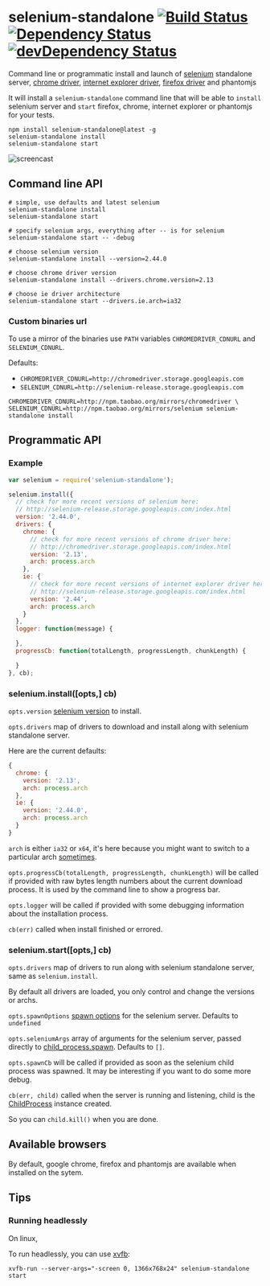 # selenium-standalone [![Build Status](http://img.shields.io/travis/vvo/selenium-standalone/master.svg?style=flat-square)](https://travis-ci.org/vvo/selenium-standalone) [![Dependency Status](http://img.shields.io/david/vvo/selenium-standalone.svg?style=flat-square)](https://david-dm.org/vvo/selenium-standalone) [![devDependency Status](http://img.shields.io/david/dev/vvo/selenium-standalone.svg?style=flat-square)](https://david-dm.org/vvo/selenium-standalone#info=devDependencies)

Command line or programmatic install and launch of [selenium](http://www.seleniumhq.org/download/) standalone
server, [chrome driver](https://code.google.com/p/selenium/wiki/ChromeDriver), [internet explorer driver](https://code.google.com/p/selenium/wiki/InternetExplorerDriver), [firefox driver](https://code.google.com/p/selenium/wiki/FirefoxDriver) and phantomjs

It will install a `selenium-standalone` command line that will be able to `install` selenium server and `start` firefox, chrome, internet explorer or phantomjs for your tests.

```shell
npm install selenium-standalone@latest -g
selenium-standalone install
selenium-standalone start
```

![screencast](screencast.gif)

## Command line API

```shell
# simple, use defaults and latest selenium
selenium-standalone install
selenium-standalone start

# specify selenium args, everything after -- is for selenium
selenium-standalone start -- -debug

# choose selenium version
selenium-standalone install --version=2.44.0

# choose chrome driver version
selenium-standalone install --drivers.chrome.version=2.13

# choose ie driver architecture
selenium-standalone start --drivers.ie.arch=ia32
```

### Custom binaries url

To use a mirror of the binaries use `PATH` variables `CHROMEDRIVER_CDNURL` and `SELENIUM_CDNURL`.

Defaults:

- `CHROMEDRIVER_CDNURL=http://chromedriver.storage.googleapis.com`
- `SELENIUM_CDNURL=http://selenium-release.storage.googleapis.com`

```shell
CHROMEDRIVER_CDNURL=http://npm.taobao.org/mirrors/chromedriver \
SELENIUM_CDNURL=http://npm.taobao.org/mirrors/selenium selenium-standalone install
```

## Programmatic API

### Example

```js
var selenium = require('selenium-standalone');

selenium.install({
  // check for more recent versions of selenium here:
  // http://selenium-release.storage.googleapis.com/index.html
  version: '2.44.0',
  drivers: {
    chrome: {
      // check for more recent versions of chrome driver here:
      // http://chromedriver.storage.googleapis.com/index.html
      version: '2.13',
      arch: process.arch
    },
    ie: {
      // check for more recent versions of internet explorer driver here:
      // http://selenium-release.storage.googleapis.com/index.html
      version: '2.44',
      arch: process.arch
    }
  },
  logger: function(message) {

  },
  progressCb: function(totalLength, progressLength, chunkLength) {

  }
}, cb);
```

### selenium.install([opts,] cb)

`opts.version` [selenium version](http://selenium-release.storage.googleapis.com/index.html) to install.

`opts.drivers` map of drivers to download and install along with selenium standalone server.

Here are the current defaults:

```js
{
  chrome: {
    version: '2.13',
    arch: process.arch
  },
  ie: {
    version: '2.44.0',
    arch: process.arch
  }
}
```

`arch` is either `ia32` or `x64`, it's here because you might want to switch to a particular
arch [sometimes](https://code.google.com/p/selenium/issues/detail?id=5116#c9).

`opts.progressCb(totalLength, progressLength, chunkLength)` will be called if provided with raw bytes length numbers about the current download process. It is used by the command line to show a progress bar.

`opts.logger` will be called if provided with some debugging information about the installation process.

`cb(err)` called when install finished or errored.

### selenium.start([opts,] cb)

`opts.drivers` map of drivers to run along with selenium standalone server, same
as `selenium.install`.

By default all drivers are loaded, you only control and change the versions or archs.

`opts.spawnOptions` [spawn options](http://nodejs.org/api/child_process.html#child_process_child_process_spawn_command_args_options) for the selenium server. Defaults to `undefined`

`opts.seleniumArgs` array of arguments for the selenium server, passed directly to [child_process.spawn](http://nodejs.org/api/child_process.html#child_process_child_process_spawn_command_args_options). Defaults to `[]`.

`opts.spawnCb` will be called if provided as soon as the selenium child process was spawned. It may be interesting if you want to do some more debug.

`cb(err, child)` called when the server is running and listening, child is the [ChildProcess](http://nodejs.org/api/child_process.html#child_process_class_childprocess) instance created.

So you can `child.kill()` when you are done.

## Available browsers

By default, google chrome, firefox and phantomjs are available
when installed on the sytem.

## Tips

### Running headlessly

On linux,

To run headlessly, you can use [xvfb](http://en.wikipedia.org/wiki/Xvfb):

```shell
xvfb-run --server-args="-screen 0, 1366x768x24" selenium-standalone start
```

